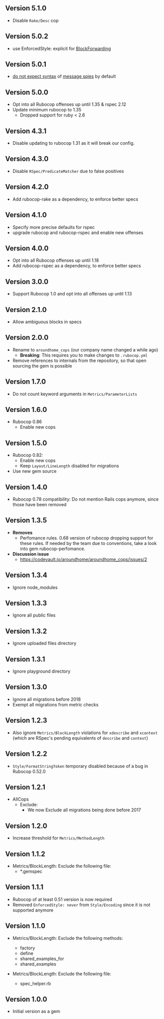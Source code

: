 ## Version 5.1.0

* Disable `Rake/Desc` cop

## Version 5.0.2
* use EnforcedStyle: explicit for [BlockForwarding](https://www.rubydoc.info/gems/rubocop/RuboCop/Cop/Naming/BlockForwarding)

## Version 5.0.1
* [do not expect syntax](https://www.rubydoc.info/gems/rubocop-rspec/1.10.0/RuboCop/Cop/RSpec/MessageSpies) of [message spies](https://relishapp.com/rspec/rspec-mocks/docs/basics/spies) by default

## Version 5.0.0
* Opt into all Rubocop offenses up until 1.35 & rspec 2.12
* Update minimum rubocop to 1.35
  * Dropped support for ruby < 2.6

## Version 4.3.1
* Disable updating to rubocop 1.31 as it will break our config.

## Version 4.3.0
* Disable `RSpec/PredicateMatcher` due to false positives

## Version 4.2.0
* Add rubocop-rake as a dependency, to enforce better specs

## Version 4.1.0
* Specify more precise defaults for rspec
* upgrade rubocop and rubocop-rspec and enable new offenses

## Version 4.0.0
* Opt into all Rubocop offenses up until 1.18
* Add rubocop-rspec as a dependency, to enforce better specs

## Version 3.0.0

* Support Rubocop 1.0 and opt into all offenses up until 1.13

## Version 2.1.0

* Allow ambiguous blocks in specs

## Version 2.0.0

* Rename to `aroundhome_cops` (our company name changed a while ago)
    * **Breaking**: This requires you to make changes to `.rubocop.yml`
* Remove references to internals from the repository, so that open sourcing
  the gem is possible

## Version 1.7.0

* Do not count keyword arguments in `Metrics/ParameterLists`

## Version 1.6.0

* Rubocop 0.86
    * Enable new cops

## Version 1.5.0

* Rubocop 0.82:
    * Enable new cops
    * Keep `Layout/LineLength` disabled for migrations
* Use new gem source

## Version 1.4.0

* Rubocop 0.78 compatibility: Do not mention Rails cops anymore, since those have been removed

## Version 1.3.5

* **Removes**
  * Perfomance rules. 0.68 version of rubocop dropping support for these rules. If needed by the team due to conventions, take a look into gem rubocop-perfomance.
* **Discussion issue**
  * https://codevault.io/aroundhome/aroundhome_cops/issues/2

## Version 1.3.4

* Ignore node_modules

## Version 1.3.3

* Ignore all public files

## Version 1.3.2

* Ignore uploaded files directory

## Version 1.3.1

* Ignore playground directory

## Version 1.3.0

* Ignore all migrations before 2018
* Exempt all migrations from metric checks

## Version 1.2.3

* Also ignore `Metrics/BlockLength` violations for `xdescribe` and `xcontext`
  (which are RSpec's pending equivalents of `describe` and `context`)

## Version 1.2.2

* `Style/FormatStringToken` temporary disabled because of a bug in Rubocop 0.52.0

## Version 1.2.1

* AllCops
  * Exclude:
    * We now Exclude all migrations being done before 2017
## Version 1.2.0

* Increase threshold for `Metrics/MethodLength`

## Version 1.1.2

* Metrics/BlockLength: Exclude the following file:
  - \*.gemspec

## Version 1.1.1

* Rubocop of at least 0.51 version is now required
* Removed `EnforcedStyle: never` from `Style/Encoding` since it is not supported anymore

## Version 1.1.0

* Metrics/BlockLength: Exclude the following methods:
  - factory
  - define
  - shared_examples_for
  - shared_examples

* Metrics/BlockLength: Exclude the following file:
  - spec_helper.rb


## Version 1.0.0

* Initial version as a gem
